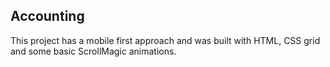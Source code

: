 ## Accounting

This project has a mobile first approach and was built with HTML, CSS grid and some basic ScrollMagic animations. 